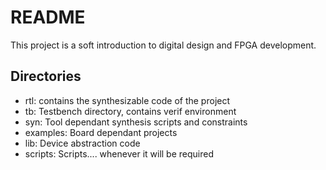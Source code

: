 # README
This project is a soft introduction to digital design and FPGA development.

## Directories

* rtl: contains the synthesizable code of the project
* tb: Testbench directory, contains verif environment
* syn: Tool dependant synthesis scripts and constraints
* examples: Board dependant projects
* lib: Device abstraction code
* scripts: Scripts.... whenever it will be required

